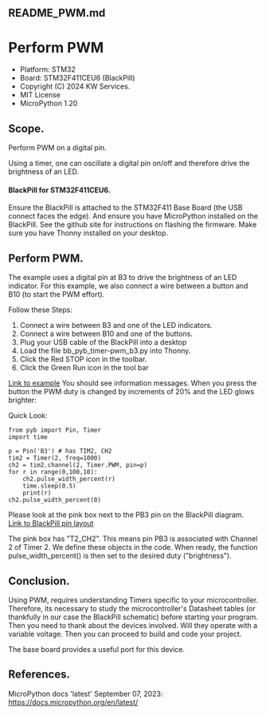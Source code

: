 ## README_PWM.md
# Perform PWM

* Platform: STM32
* Board: STM32F411CEU6 (BlackPill)
* Copyright (C) 2024 KW Services.
* MIT License
* MicroPython 1.20

## Scope.
Perform PWM on a digital pin.  

Using a timer, one can oscillate a digital pin on/off and therefore drive the brightness of an LED.

#### BlackPill for STM32F411CEU6.
Ensure the BlackPill is attached to the STM32F411 Base Board (the USB connect faces the edge).
And ensure you have MicroPython installed on the BlackPill.  See the github site for instructions
on flashing the firmware.  Make sure you have Thonny installed on your desktop.

## Perform PWM.

The example uses a digital pin at B3 to drive the brightness of an LED indicator.
For this example, we also connect a wire between a button and B10 (to start the PWM effort).

Follow these Steps:
1) Connect a wire between B3 and one of the LED indicators.
2) Connect a wire between B10 and one of the buttons. 
4) Plug your USB cable of the BlackPill into a desktop
5) Load the file bb_pyb_timer-pwm_b3.py into Thonny.
6) Click the Red STOP icon in the toolbar.
7) Click the Green Run icon in the tool bar

[Link to example](./bb_pyb_timer-pwm_b3.py)
You should see information messages.  When you press the button the PWM duty is changed by increments of 20% and the LED glows brighter:

Quick Look:
```
from pyb import Pin, Timer
import time

p = Pin('B3') # has TIM2, CH2
tim2 = Timer(2, freq=1000)
ch2 = tim2.channel(2, Timer.PWM, pin=p)
for r in range(0,100,10):
    ch2.pulse_width_percent(r)
    time.sleep(0.5)
    print(r)
ch2.pulse_width_percent(0) 
```

Please look at the pink box next to the PB3 pin on the BlackPill diagram. 
[Link to BlackPill pin layout](images/STM32F4x1_PinoutDiagram_RichardBalint.png)

The pink box has "T2_CH2".
This means pin PB3 is associated with Channel 2 of Timer 2.  We define these objects in the code.
When ready, the function pulse_width_percent() is then set to the desired duty ("brightness").

## Conclusion.

Using PWM, requires understanding Timers specific to your microcontroller.   Therefore, its necessary
to study the microcontroller's Datasheet tables (or thankfully in our case the BlackPill schematic)
before starting your program.  Then you need to thank about the devices involved.  Will they operate
with a variable voltage.  Then you can proceed to build and code your project.

The base board provides a useful port for this device.

## References.

MicroPython docs 'latest' September 07, 2023: https://docs.micropython.org/en/latest/